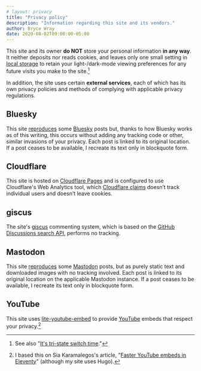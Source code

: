 ```yaml
---
# layout: privacy
title: "Privacy policy"
description: "Information regarding this site and its vendors."
author: Bryce Wray
date: 2020-08-02T09:00:00-05:00
---
```


This site and its owner **do NOT** store your personal information **in any way**. It neither deposits nor reads cookies, and leaves only one small setting in [local storage](https://developer.mozilla.org/en-US/docs/Web/API/Window/localStorage) to retain your light-/dark-mode viewing preferences for any future visits you make to the site.[^switch]

[^switch]: See also "[It's tri-state switch time](/posts/2024/01/its-tri-state-switch-time/)."

In addition, the site uses certain **external services**, each of which has its own privacy policies and methods of complying with applicable privacy regulations.

## Bluesky

This site [reproduces](/posts/2024/11/simple-hugo-shortcode-embedding-bluesky-posts/) some [Bluesky](https://bsky.app) posts but, thanks to how Bluesky works as of this writing, this occurs without adding any tracking code or other, similar invasions of your privacy. Each post is linked to its original location. If a post ceases to be available, I recreate its text only in blockquote form.

## Cloudflare

This site is hosted on [Cloudflare Pages](https://pages.cloudflare.com) and is configured to use Cloudflare's Web Analytics tool, which [Cloudflare claims](https://blog.cloudflare.com/privacy-first-web-analytics/) doesn’t track individual users and doesn’t leave cookies.<!-- Additionally, any non-self-served web fonts on this site are provided by [Cloudflare Fonts](https://blog.cloudflare.com/cloudflare-fonts-enhancing-website-privacy-speed/), a service which processes Google Fonts not only to enhance performance but also to keep the fonts from violating your privacy --- [as they would if served by Google](/posts/2020/08/google-fonts-privacy/).-->

## giscus

The site's [giscus](https://giscus.app) commenting system, which is based on the [GitHub Discussions search API](https://docs.github.com/en/graphql/guides/using-the-graphql-api-for-discussions#search), performs no tracking.

## Mastodon

This site [reproduces](/posts/2022/06/static-mastodon-toots-hugo/) some [Mastodon](https://join.mastodon.org) posts, but as purely static text and downloaded images with no tracking involved. Each post is linked to its original location on the applicable Mastodon instance. If a post ceases to be available, I recreate its text only in blockquote form.

## YouTube

This site uses [lite-youtube-embed](https://github.com/paulirish/lite-youtube-embed) to provide [YouTube](https://youtube.com) embeds that respect your privacy.[^Sia]

[^Sia]: I based this on Sia Karamalegos's article, "[Faster YouTube embeds in Eleventy](https://sia.codes/posts/lite-youtube-embed-eleventy/)" (although my site <span class="nobrk">uses Hugo</span>).
